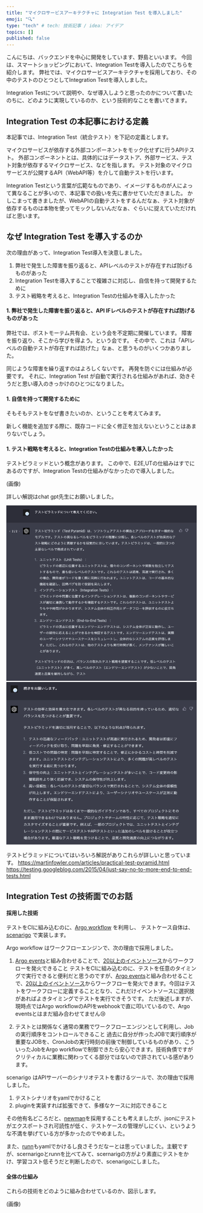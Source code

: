 ```yaml
---
title: "マイクロサービスアーキテクチャに Integration Test を導入しました"
emoji: "🔍"
type: "tech" # tech: 技術記事 / idea: アイデア
topics: []
published: false
---
```


こんにちは、バックエンドを中心に開発をしています、野島といいます。
今回は、スマートショッピングにおいて、Integration Testを導入したのでこちらを紹介します。
弊社では、マイクロサービスアーキテクチャを採用しており、その中のテストのひとつとしてIntegration Testを導入しました。

Integration Testについて説明や、なぜ導入しようと思ったのかについて書いたのちに、どのように実現しているのか、という技術的なことを書いてきます。

## Integration Test の本記事における定義

本記事では、Integration Test（統合テスト）を下記の定義とします。

マイクロサービスが依存する外部コンポーネントをモック化せずに行うAPIテスト。
外部コンポーネントとは、具体的にはデータストア、外部サービス、テスト対象が依存するマイクロサービス、などを指します。
テスト対象のマイクロサービスが公開するAPI（WebAPI等）を介して自動テストを行います。

Integration Testという言葉が広範なものであり、イメージするものが人によって異なることが多いので、本記事での扱いを先に書かせていただきました。
かしこまって書きましたが、WebAPIの自動テストをするんだなぁ、テスト対象が依存するものは本物を使ってモックしないんだなぁ、ぐらいに捉えていただければと思います。

## なぜ Integration Test を導入するのか

次の理由があって、Integration Test導入を決意しました。

1. 弊社で発生した障害を振り返ると、APIレベルのテストが存在すれば防げるものがあった
1. Integration Testを導入することで複雑さに対応し、自信を持って開発するために
1. テスト戦略を考えると、Integration Testの仕組みを導入したかった

#### 1. 弊社で発生した障害を振り返ると、API IFレベルのテストが存在すれば防げるものがあった

弊社では、ポストモーテム共有会、という会を不定期に開催しています。
障害を振り返り、そこから学びを得よう。という会です。
その中で、これは「APIレベルの自動テストが存在すれば防げた」なぁ、と思うものがいくつかありました。

同じような障害を繰り返すのはよろしくないです。
再発を防ぐには仕組みが必要です。
それに、Integration Test が自動で実行される仕組みがあれば、効きそうだと思い導入のきっかけのひとつになりました。

#### 1. 自信を持って開発するために

そもそもテストをなぜ書きたいのか、ということを考えてみます。

新しく機能を追加する際に、既存コードに全く修正を加えないということはあまりないでしょう。


#### 1. テスト戦略を考えると、Integration Testの仕組みを導入したかった

テストピラミッドという概念があります。
この中で、E2E,UTの仕組みはすでにあるのですが、Integration Testの仕組みがなかったので導入しました。

(画像)

詳しい解説はchat gpt先生にお願いしました。

![chat gpt によるテストピラミッドについて解説の画像1](/images/chat-gpt-test-pyramid-1.png)
![chat gpt によるテストピラミッドについて解説の画像2](/images/chat-gpt-test-pyramid-2.png)

テストピラミッドについてはいろいろ解説がありこれらが詳しいと思っています。
https://martinfowler.com/articles/practical-test-pyramid.html
https://testing.googleblog.com/2015/04/just-say-no-to-more-end-to-end-tests.html

## Integration Test の技術面でのお話

#### 採用した技術

テストをCIに組み込むのに、[Argo workflow](https://github.com/argoproj/argo-workflows) を利用し、
テストケース自体は、[scenarigo](https://github.com/zoncoen/scenarigo) で実装します。

Argo workflow はワークフローエンジンで、次の理由で採用しました。

1. [Argo events](https://argoproj.github.io/argo-events/)と組み合わせることで、[20以上のイベントソース](https://argoproj.github.io/argo-events/concepts/event_source/)からワークフローを発火できること
テストをCIに組み込むのに、テストを任意のタイミングで実行できると便利だと思うのですが、[Argo events](https://argoproj.github.io/argo-events/)と組み合わせることで、[20以上のイベントソース](https://argoproj.github.io/argo-events/concepts/event_source/)からワークフローを発火できます。今回はテストをワークフローに定義することとなり、これだけイベントソースに選択肢があればよきタイミングでテストを実行できそうです。
ただ後述しますが、現時点ではArgo workflowのAPIをwebhookで直に叩いているので、Argo eventsとはまだ組み合わせてません😢

2. テストとは関係なく通常の業務でワークフローエンジンとして利用し、Jobの実行順序をコントロールできること
過去に自分が作ったJOBで実行順序が重要なJOBを、CronJobの実行時刻の前後で制御しているものがあり、こういったJobをArgo workflowで制御できたら安心できます。技術負債ですがクリティカルに業務に関わってくる部分ではないので許されている感があります。

scenarigo はAPIサーバーのシナリオテストを書けるツールで、次の理由で採用しました。

1. テストシナリオをyamlでかけること
1. pluginを実装すれば拡張できて、多様なケースに対応できること

その他有名どころだと、[newman](https://github.com/postmanlabs/newman)を採用することも考えましたが、jsonにテストがエクスポートされ可読性が低く、テストケースの管理がしにくい、というような不満を挙げている方が多かったのでやめました。

また、[runn](https://github.com/k1LoW/runn)もyamlでかけるし良さそうだなーとは思っていました。主観ですが、scernarigoとrunnを比べてみて、scernarigの方がより素直にテストをかけ、学習コスト低そうだと判断したので、scenarigoにしました。

#### 全体の仕組み

これらの技術をどのように組み合わせているのか、図示します。

(画像)


